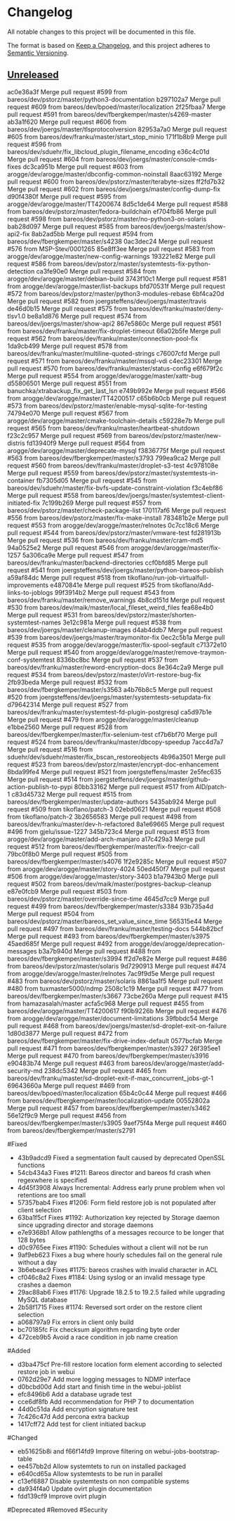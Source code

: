 # Changelog

All notable changes to this project will be documented in this file.

The format is based on [Keep a Changelog](https://keepachangelog.com/en/1.0.0/),
and this project adheres to [Semantic Versioning](https://semver.org/spec/v2.0.0.html).

## [Unreleased]

ac0e36a3f Merge pull request #599 from bareos/dev/pstorz/master/python3-documentation
b297102a7 Merge pull request #609 from bareos/dev/bpoed/master/localization
2f25fbaa7 Merge pull request #591 from bareos/dev/fbergkemper/master/s4269-master
ab3a1f620 Merge pull request #606 from bareos/dev/joergs/master/tlsprotocolversion
82953a7a0 Merge pull request #605 from bareos/dev/franku/master/start_stop_minio
171f1b8b9 Merge pull request #596 from bareos/dev/sduehr/fix_libcloud_plugin_filename_encoding
e36c4c01d Merge pull request #604 from bareos/dev/joergs/master/console-cmds-fixes
dc3ca951b Merge pull request #603 from arogge/dev/arogge/master/dbconfig-common-noinstall
8aac63192 Merge pull request #600 from bareos/dev/pstorz/master/terabyte-sizes
ff2fd7b32 Merge pull request #602 from bareos/dev/joergs/master/config-dump-fix
d90f4380f Merge pull request #595 from arogge/dev/arogge/master/TT4200674
8d5c1de64 Merge pull request #588 from bareos/dev/pstorz/master/fedora-buildchain
ef704fb86 Merge pull request #598 from bareos/dev/pstorz/master/no-python3-on-solaris
bab28d097 Merge pull request #585 from bareos/dev/joergs/master/show-api2-fix
8ab2ad5bb Merge pull request #594 from bareos/dev/fbergkemper/master/s4238
0ac3dec24 Merge pull request #576 from MSP-Stev/0001265
85e8ff3ee Merge pull request #583 from arogge/dev/arogge/master/new-config-warnings
193221e82 Merge pull request #586 from bareos/dev/pstorz/master/systemtests-fix-python-detection
ca3fe90e0 Merge pull request #584 from arogge/dev/arogge/master/debian-build
3743f10c1 Merge pull request #581 from arogge/dev/arogge/master/list-backups
bfd70531f Merge pull request #572 from bareos/dev/pstorz/master/python3-modules-rebase
6bf4ca20d Merge pull request #582 from joergsteffens/dev/joergs/master/travis
de46d0b15 Merge pull request #575 from bareos/dev/franku/master/deny-tlsv1.0
be8a1d876 Merge pull request #574 from bareos/dev/joergs/master/show-api2
867e5860c Merge pull request #561 from bareos/dev/franku/master/fix-droplet-timeout
66a02b5fe Merge pull request #562 from bareos/dev/franku/master/connection-pool-fix
1da9cb499 Merge pull request #578 from bareos/dev/franku/master/multiline-quoted-strings
c76007cfd Merge pull request #571 from bareos/dev/franku/master/mssql-vdi
c4ec23301 Merge pull request #570 from bareos/dev/franku/master/status-config
e6f679f2c Merge pull request #554 from arogge/dev/arogge/master/xattr-bug
d55806501 Merge pull request #551 from banuchka/xtrabackup_fix_get_last_lsn
e749b992e Merge pull request #566 from arogge/dev/arogge/master/TT4200517
c65b6b0cb Merge pull request #573 from bareos/dev/pstorz/master/enable-mysql-sqlite-for-testing
74794e070 Merge pull request #567 from arogge/dev/arogge/master/cmake-toolchain-details
c59228e7b Merge pull request #565 from bareos/dev/franku/master/heartbeat-shutdown
f23c2c957 Merge pull request #569 from bareos/dev/pstorz/master/new-distris
fd13940f9 Merge pull request #564 from arogge/dev/arogge/master/deprecate-mysql
f3836775f Merge pull request #563 from bareos/dev/fbergkemper/master/s3793
799ea9ca2 Merge pull request #560 from bareos/dev/franku/master/droplet-s3-test
4c978108e Merge pull request #559 from bareos/dev/pstorz/master/systemtests-in-container
fb7305d05 Merge pull request #545 from bareos/dev/sduehr/master/fix-bvfs-update-constraint-violation
f3c4ebf86 Merge pull request #558 from bareos/dev/joergs/master/systemtest-client-initiated-fix
7c199b269 Merge pull request #557 from bareos/dev/pstorz/master/check-package-list
170117af6 Merge pull request #556 from bareos/dev/pstorz/master/fix-make-install
783481b2e Merge pull request #553 from arogge/dev/arogge/master/relnotes
0c7cc18c6 Merge pull request #544 from bareos/dev/pstorz/master/vmware-test
fd281913b Merge pull request #536 from bareos/dev/franku/master/cram-md5
94a0525e2 Merge pull request #546 from arogge/dev/arogge/master/fix-1257
5a306ca9e Merge pull request #547 from bareos/dev/franku/master/backend-directories
ccf0bfd85 Merge pull request #541 from joergsteffens/dev/joergs/master/python-bareos-publish
a59af84dc Merge pull request #518 from tikoflano/run-job-virtualfull-improvements
e4870841e Merge pull request #525 from tikoflano/Add-links-to-joblogs
99f3914b2 Merge pull request #543 from bareos/dev/franku/master/remove_warnings
4b8cd151d Merge pull request #530 from bareos/dev/maik/master/local_fileset_weird_files
fea68e4b0 Merge pull request #531 from bareos/dev/pstorz/master/shorten-systemtest-names
3e12c981a Merge pull request #538 from bareos/dev/joergs/master/cleanup-images
d4ab4ddb7 Merge pull request #539 from bareos/dev/joergs/master/traymonitor-fix
0ec2c5b1a Merge pull request #535 from arogge/dev/arogge/master/fix-spool-segfault
c71372e10 Merge pull request #540 from arogge/dev/arogge/master/remove-traymon-conf-systemtest
8336bc8bc Merge pull request #537 from bareos/dev/franku/master/reword-encryption-docs
8e364c2a9 Merge pull request #534 from bareos/dev/pstorz/master/oVirt-restore-bug-fix
2fb93beda Merge pull request #532 from bareos/dev/fbergkemper/master/s3563
a4b76b8c5 Merge pull request #520 from joergsteffens/dev/joergs/master/systemtests-setupdata-fix
d79642314 Merge pull request #527 from bareos/dev/franku/master/systemtest-fd-plugin-postgresql
ca5d97b1e Merge pull request #479 from arogge/dev/arogge/master/cleanup
e1bbe2560 Merge pull request #528 from bareos/dev/fbergkemper/master/fix-selenium-test
cf7b6bf70 Merge pull request #524 from bareos/dev/franku/master/dbcopy-speedup
7acc4d7a7 Merge pull request #516 from sduehr/dev/sduehr/master/fix_bscan_restoreobjects
4b96a3501 Merge pull request #523 from bareos/dev/pstorz/master/encrypt-doc-enhancement
8bda99fe4 Merge pull request #521 from joergsteffens/master
2e5fec635 Merge pull request #514 from joergsteffens/dev/joergs/master/github-action-publish-to-pypi
80bb33162 Merge pull request #517 from AlD/patch-1
c83d45732 Merge pull request #515 from bareos/dev/fbergkemper/master/update-authors
5435ab924 Merge pull request #509 from tikoflano/patch-3
02ebd0621 Merge pull request #508 from tikoflano/patch-2
3b2656583 Merge pull request #498 from bareos/dev/franku/master/dev-h-refactored
8a1e69665 Merge pull request #496 from gjelu/issue-1227
345b723c4 Merge pull request #513 from arogge/dev/arogge/master/add-arch-manjaro
a17c429a3 Merge pull request #512 from bareos/dev/fbergkemper/master/fix-freejcr-call
79bc0f8b0 Merge pull request #505 from bareos/dev/fbergkemper/master/s4076
1f2e9285c Merge pull request #507 from arogge/dev/arogge/master/story-4024
50ed450f7 Merge pull request #506 from arogge/dev/arogge/master/story-3403
b1a7943b0 Merge pull request #502 from bareos/dev/maik/master/postgres-backup-cleanup
e87e0fcb9 Merge pull request #503 from bareos/dev/pstorz/master/override-since-time
4645d7cc9 Merge pull request #499 from bareos/dev/fbergkemper/master/s3384
93b735a4d Merge pull request #504 from bareos/dev/pstorz/master/bareos_set_value_since_time
565315e44 Merge pull request #497 from bareos/dev/franku/master/testing-docs
544b82bcf Merge pull request #493 from bareos/dev/fbergkemper/master/s3975
45aed685f Merge pull request #492 from arogge/dev/arogge/deprecation-messages
b3a7b940d Merge pull request #488 from bareos/dev/fbergkemper/master/s3994
ff2d7e82e Merge pull request #486 from bareos/dev/pstorz/master/solaris
9d7290913 Merge pull request #474 from arogge/dev/arogge/master/relnotes
7ac9f9d5e Merge pull request #483 from bareos/dev/pstorz/master/solaris
8861aa1f5 Merge pull request #480 from tuxmaster5000/ndmp
2508c1c19 Merge pull request #477 from bareos/dev/fbergkemper/master/s3667
73cbe260a Merge pull request #415 from hamazasalah/master
acfa5c968 Merge pull request #455 from bareos/dev/arogge/master/TT4200617
f90b9226b Merge pull request #476 from arogge/dev/arogge/master/document-limitations
39fbbdc54 Merge pull request #468 from bareos/dev/joergs/master/sd-droplet-exit-on-failure
1d80d3877 Merge pull request #472 from bareos/dev/fbergkemper/master/fix-drive-index-default
0577bcfab Merge pull request #471 from bareos/dev/fbergkemper/master/s3927
26f395ee1 Merge pull request #470 from bareos/dev/fbergkemper/master/s3916
e90483b74 Merge pull request #463 from bareos/dev/arogge/master/add-security-md
238dc5342 Merge pull request #465 from bareos/dev/franku/master/sd-droplet-exit-if-max_concurrent_jobs-gt-1
69643660a Merge pull request #469 from bareos/dev/bpoed/master/localization
65b4c0c44 Merge pull request #466 from bareos/dev/fbergkemper/master/localization-update
00552802a Merge pull request #457 from bareos/dev/fbergkemper/master/s3462
56e12f9c9 Merge pull request #456 from bareos/dev/fbergkemper/master/s3905
9aef75f4a Merge pull request #460 from bareos/dev/fbergkemper/master/s2791


#Fixed

- 43b9adcd9 Fixed a segmentation fault caused by deprecated OpenSSL functions
- 54cb434a3 Fixes #1211: Bareos director and bareos fd crash when regexwhere is specified
- 4d45f3908 Always Incremental: Address early prune problem when vol retentions are too small
- 57357bab4 Fixes #1206: Form field restore job is not populated after client selection
- 63ba1f5cf Fixes #1192: Authorization key rejected by Storage daemon since upgrading director and storage daemons
- e7e9368b1 Allow pathlengths of a messages recource to be longer that 128 bytes
- d0c9765ee Fixes #1190: Schedules without a client will not be run
- 9af9eb623 Fixes a bug where hourly schedules fail on the general rule without a day
- 3b6ebeac9 Fixes #1175: bareos crashes with invalid character in ACL
- cf046c8a2 Fixes #1184: Using syslog or an invalid message type crashes a daemon
- 29ac88ab6 Fixes #1176: Upgrade 18.2.5 to 19.2.5 failed while upgrading MySQL database
- 2b58f1715 Fixes #1174: Reversed sort order on the restore client selection
- a068797a9 Fix errors in client only build
- bc70185fc Fix checksum algorithm regarding byte order
- 472ceb9b5 Avoid a race condition in job name creation

#Added

- d3ba475cf Pre-fill restore location form element according to selected restore job in webui
- 0762d29e7 Add more logging messages to NDMP interface
- d0bcbd00d Add start and finish time in the webui-joblist
- efc8496b6 Add a database ugrade test
- cce6df8fb Add recommendation for PHP 7 to documentation
- 44d0c51da Add encryption signature test
- 7c426c47d Add percona extra backup
- 1417cff72 Add test for client initiated backup

#Changed

- eb51625b8i and f66f14fd9 Improve filtering on webui-jobs-bootstrap-table
- ee457bb2d Allow systemtets to run on installed packaged
- e640cd65a Allow systemtests to be run in parallel
- c13ef6887 Disable systemtests on non compatible systems
- da934f4a0 Update ovirt plugin documentation
- fdd139cf9 Improve ovirt plugin

#Deprecated
#Removed
#Security

[20.2.1]: https://github.com/bareos/bareos/releases/tag/Release%2F20.2.1
[20.2.2]: https://github.com/bareos/bareos/releases/tag/Release%2F20.2.2
[unreleased]: https://github.com/bareos/bareos/tree/master
